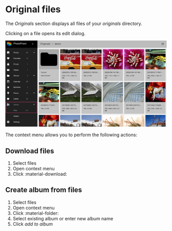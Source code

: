 # Original files #

The *Originals* section displays all files of your *originals* directory.

Clicking on a file opens its edit dialog. 

![Screenshot](img/files.png)

The context menu allows you to perform the following actions:

## Download files ##
1. Select files
2. Open context menu
3. Click :material-download:

## Create album from files ##
1. Select files
2. Open context menu
3. Click :material-folder:
4. Select existing album or enter new album name
5. Click *add to album*